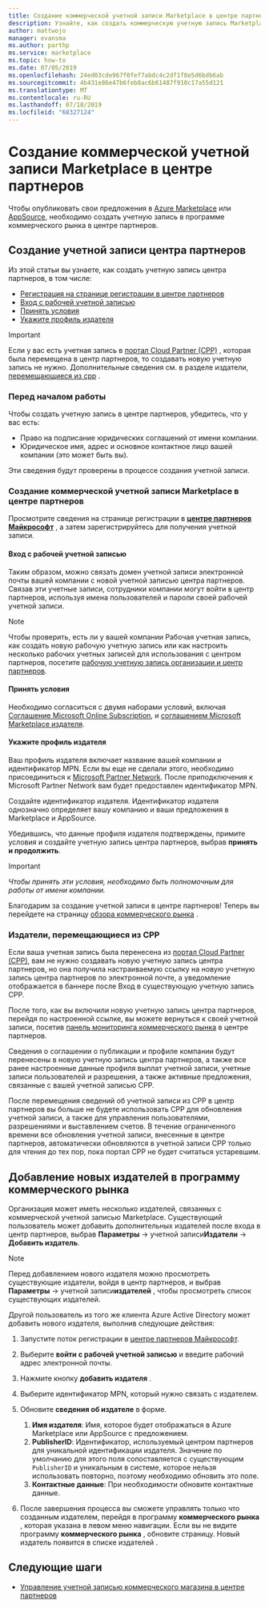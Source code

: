 ```yaml
---
title: Создание коммерческой учетной записи Marketplace в центре партнеров
description: Узнайте, как создать коммерческую учетную запись Marketplace в центре партнеров.
author: mattwojo
manager: evansma
ms.author: parthp
ms.service: marketplace
ms.topic: how-to
ms.date: 07/05/2019
ms.openlocfilehash: 24ed03cde967f0fef7abdc4c2df1f8e5d6bdb6ab
ms.sourcegitcommit: 4b431e86e47b6feb8ac6b61487f910c17a55d121
ms.translationtype: MT
ms.contentlocale: ru-RU
ms.lasthandoff: 07/18/2019
ms.locfileid: "68327124"
---
```

# <a name="create-a-commercial-marketplace-account-in-partner-center"></a>Создание коммерческой учетной записи Marketplace в центре партнеров

Чтобы опубликовать свои предложения в [Azure Marketplace](https://azuremarketplace.microsoft.com/) или [AppSource](https://appsource.microsoft.com/), необходимо создать учетную запись в программе коммерческого рынка в центре партнеров.

## <a name="create-a-partner-center-account"></a>Создание учетной записи центра партнеров

Из этой статьи вы узнаете, как создать учетную запись центра партнеров, в том числе: 

- [Регистрация на странице регистрации в центре партнеров](#to-create-a-commercial-marketplace-account-in-partner-center)
- [Вход с рабочей учетной записью](#sign-in-with-a-work-account)
- [Принять условия](#agree-to-terms-and-conditions) 
- [Укажите профиль издателя](#provide-your-publisher-profile)

>[!Important]
>Если у вас есть учетная запись в [портал Cloud Partner (CPP)](https://cloudpartner.azure.com) , которая была перемещена в центр партнеров, то создавать новую учетную запись не нужно. Дополнительные сведения см. в разделе издатели, [перемещающиеся из cpp](#publishers-moving-from-cpp) . 

### <a name="before-you-begin"></a>Перед началом работы

Чтобы создать учетную запись в центре партнеров, убедитесь, что у вас есть:

- Право на подписание юридических соглашений от имени компании.
- Юридическое имя, адрес и основное контактное лицо вашей компании (это может быть вы).

Эти сведения будут проверены в процессе создания учетной записи.

### <a name="to-create-a-commercial-marketplace-account-in-partner-center"></a>Создание коммерческой учетной записи Marketplace в центре партнеров

Просмотрите сведения на странице регистрации в [**центре партнеров Майкрософт**](https://partner.microsoft.com/dashboard/account/v3/enrollment/introduction/azureisv) , а затем зарегистрируйтесь для получения учетной записи.

#### <a name="sign-in-with-a-work-account"></a>Вход с рабочей учетной записью

Таким образом, можно связать домен учетной записи электронной почты вашей компании с новой учетной записью центра партнеров. Связав эти учетные записи, сотрудники компании могут войти в центр партнеров, используя имена пользователей и пароли своей рабочей учетной записи.

>[!Note]
>Чтобы проверить, есть ли у вашей компании Рабочая учетная запись, как создать новую рабочую учетную запись или как настроить несколько рабочих учетных записей для использования с центром партнеров, посетите [рабочую учетную запись организации и центр партнеров](./company-work-accounts.md). 

#### <a name="agree-to-terms-and-conditions"></a>Принять условия

Необходимо согласиться с двумя наборами условий, включая [Соглашение Microsoft Online Subscription](https://go.microsoft.com/fwlink/?LinkId=870457), и [соглашением Microsoft Marketplace издателя](https://go.microsoft.com/fwlink/?linkid=843476).

#### <a name="provide-your-publisher-profile"></a>Укажите профиль издателя

Ваш профиль издателя включает название вашей компании и идентификатор MPN. Если вы еще не сделали этого, необходимо присоединиться к [Microsoft Partner Network](https://partner.microsoft.com/commercial). После приподключения к Microsoft Partner Network вам будет предоставлен идентификатор MPN. 

Создайте идентификатор издателя. Идентификатор издателя однозначно определяет вашу компанию и ваши предложения в Marketplace и AppSource. 

Убедившись, что данные профиля издателя подтверждены, примите условия и создайте учетную запись центра партнеров, выбрав **принять и продолжить**. 

>[!Important]
>*Чтобы принять эти условия, необходимо быть полномочным для работы от имени компании.*

Благодарим за создание учетной записи в центре партнеров! Теперь вы перейдете на страницу [обзора коммерческого рынка](./commercial-marketplace-overview.md) .

### <a name="publishers-moving-from-cpp"></a>Издатели, перемещающиеся из CPP

Если ваша учетная запись была перенесена из [портал Cloud Partner (CPP)](https://cloudpartner.azure.com), вам не нужно создавать новую учетную запись центра партнеров, но она получила настраиваемую ссылку на новую учетную запись центра партнеров по электронной почте, а уведомление отображается в баннере после Вход в существующую учетную запись CPP.

После того, как вы включили новую учетную запись центра партнеров, перейдя по настроенной ссылке, вы можете вернуться к своей учетной записи, посетив [панель мониторинга коммерческого рынка](https://partner.microsoft.com/dashboard/commercial-marketplace/) в центре партнеров.

Сведения о соглашении о публикации и профиле компании будут перенесены в новую учетную запись центра партнеров, а также все ранее настроенные данные профиля выплат учетной записи, учетные записи пользователей и разрешения, а также активные предложения, связанные с вашей учетной записью CPP. 

После перемещения сведений об учетной записи из CPP в центр партнеров вы больше не будете использовать CPP для обновления учетной записи, а также для управления пользователями, разрешениями и выставлением счетов. В течение ограниченного времени все обновления учетной записи, внесенные в центре партнеров, автоматически обновляются в учетной записи CPP только для чтения до тех пор, пока портал CPP не будет считаться устаревшим.

## <a name="add-new-publishers-to-the-commercial-marketplace-program"></a>Добавление новых издателей в программу коммерческого рынка

Организация может иметь несколько издателей, связанных с коммерческой учетной записью Marketplace. Существующий пользователь может добавить дополнительных издателей после входа в центр партнеров, выбрав **Параметры** -> учетной записи**Издатели** -> **Добавить издатель**.

>[!Note]
>Перед добавлением нового издателя можно просмотреть существующие издатели, войдя в центр партнеров, и выбрав **Параметры** -> учетной записи**издателей** , чтобы просмотреть список существующих издателей.

Другой пользователь из того же клиента Azure Active Directory может добавить нового издателя, выполнив следующие действия:

1. Запустите поток регистрации в [центре партнеров Майкрософт](https://partner.microsoft.com/en-us/dashboard/account/v3/enrollment/introduction/azureisv).
1. Выберите **войти с рабочей учетной записью** и введите рабочий адрес электронной почты.
1. Нажмите кнопку **добавить издателя** .
1. Выберите идентификатор MPN, который нужно связать с издателем.
1. Обновите **сведения об издателе** в форме. <br>

   1. **Имя издателя**: Имя, которое будет отображаться в Azure Marketplace или AppSource с предложением. <br>
   1. **PublisherID**: Идентификатор, используемый центром партнеров для уникальной идентификации издателя. Значение по умолчанию для этого поля сопоставляется с существующим `PublisherID` и уникальным в системе, которое нельзя использовать повторно, поэтому необходимо обновить это поле. <br>
   1. **Контактные данные**: При необходимости обновите контактные данные.

1. После завершения процесса вы сможете управлять только что созданным издателем, перейдя в программу **коммерческого рынка** , которая указана в левом меню навигации. Если вы не видите программу **коммерческого рынка** , обновите страницу.  Новый издатель появится в списке издателей  .

## <a name="next-steps"></a>Следующие шаги

- [Управление учетной записью коммерческого магазина в центре партнеров](./manage-account.md) 

